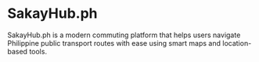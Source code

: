 # SakayHub.ph
SakayHub.ph is a modern commuting platform that helps users navigate Philippine public transport routes with ease using smart maps and location-based tools.
